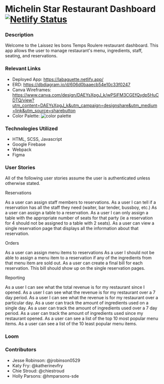# Michelin Star Restaurant Dashboard [![Netlify Status](https://api.netlify.com/api/v1/badges/7bf1cb09-6f1a-4d46-860b-9a513af5611a/deploy-status)](https://app.netlify.com/sites/michelin-star-restaurant/deploys)
### Description
Welcome to the Laissez les bons Temps Roulere restaurant dashboard. This app allows the user to manage restaurant's menu, ingredients, staff, seating, and reservations.

### Relevant Links
- Deployed App: https://labaguette.netlify.app/
- ERD: https://dbdiagram.io/d/606d0baaecb54e10c33f0247
- Canva Wireframes: https://www.canva.com/design/DAEYsXpgJ_k/wPSiFM3CGEfQydp5HuCDTQ/view?utm_content=DAEYsXpgJ_k&utm_campaign=designshare&utm_medium=link&utm_source=sharebutton
- Color Palette:
![color palette](https://user-images.githubusercontent.com/67122062/113798964-c7faa180-9719-11eb-8286-2f9713da34fa.png)
### Technologies Utilized
- HTML, SCSS, Javascript
- Google Firebase
- Webpack
- Figma 

### User Stories

All of the following user stories assume the user is authenticated unless otherwise stated.

Reservations

As a user can assign staff members to reservations.
As a user I can tell if a reservation has all the staff they need (waiter, bar tender, bussboy, etc.)
As a user can assign a table to a reservation.
As a user I can only assign a table with the appropriate number of seats for that party (ie a reservation for 4 should not be assigned to a table with 2 seats).
As a user can view a single reservation page that displays all the information about that reservation.

Orders

As a user can assign menu items to reservations
As a user I should not be able to assign a menu item to a reservation if any of the ingredients from that menu item are sold out.
As a user can create a final bill for each reservation. This bill should show up on the single reservation pages.

Reporting

As a user I can see what the total revenue is for my restaurant since I opened.
As a user I can see what the revenue is for my restaurant over a 7 day period.
As a user I can see what the revenue is for my restaurant over a particular day.
As a user can track the amount of ingredients used on a single day.
As a user can track the amount of ingredients used over a 7 day period.
As a user can track the amount of ingredients used since my restaurant opened.
As a user can see a list of the top 10 most popular menu items.
As a user can see a list of the 10 least popular menu items.

### Loom
### Contributors

- Jesse Robinson: @jrobinson0529
- Katy Fry: @katherinevfry
- Chie Stroud: @chiestroud
- Holly Parsons: @hmparsons-sde
